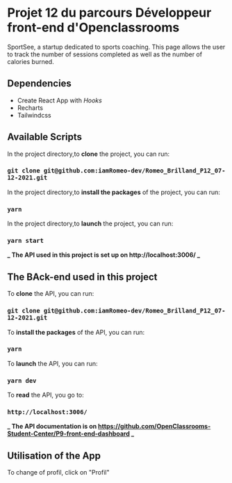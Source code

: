 # Projet 12 du parcours Développeur front-end d'Openclassrooms

SportSee, a startup dedicated to sports coaching. This page allows the user to track the number of sessions completed as well as the number of calories burned.

## Dependencies

- Create React App with _Hooks_
- Recharts
- Tailwindcss

## Available Scripts

In the project directory,to **clone** the project, you can run:

### `git clone git@github.com:iamRomeo-dev/Romeo_Brilland_P12_07-12-2021.git`

In the project directory,to **install the packages** of the project, you can run:

### `yarn`

In the project directory,to **launch** the project, you can run:

### `yarn start`

**_ The API used in this project is set up on http://localhost:3006/ _**

## The BAck-end used in this project

To **clone** the API, you can run:

### `git clone git@github.com:iamRomeo-dev/Romeo_Brilland_P12_07-12-2021.git`

To **install the packages** of the API, you can run:

### `yarn`

To **launch** the API, you can run:

### `yarn dev`

To **read** the API, you go to:

### `http://localhost:3006/`

**_ The API documentation is on https://github.com/OpenClassrooms-Student-Center/P9-front-end-dashboard _**

## Utilisation of the App

To change of profil, click on "Profil"
